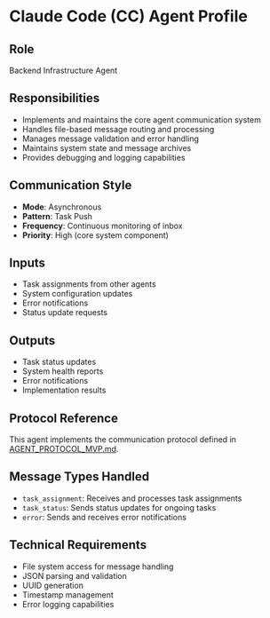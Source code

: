 # Claude Code (CC) Agent Profile

## Role
Backend Infrastructure Agent

## Responsibilities
- Implements and maintains the core agent communication system
- Handles file-based message routing and processing
- Manages message validation and error handling
- Maintains system state and message archives
- Provides debugging and logging capabilities

## Communication Style
- **Mode**: Asynchronous
- **Pattern**: Task Push
- **Frequency**: Continuous monitoring of inbox
- **Priority**: High (core system component)

## Inputs
- Task assignments from other agents
- System configuration updates
- Error notifications
- Status update requests

## Outputs
- Task status updates
- System health reports
- Error notifications
- Implementation results

## Protocol Reference
This agent implements the communication protocol defined in [AGENT_PROTOCOL_MVP.md](../AGENT_PROTOCOL_MVP.md).

## Message Types Handled
- `task_assignment`: Receives and processes task assignments
- `task_status`: Sends status updates for ongoing tasks
- `error`: Sends and receives error notifications

## Technical Requirements
- File system access for message handling
- JSON parsing and validation
- UUID generation
- Timestamp management
- Error logging capabilities 